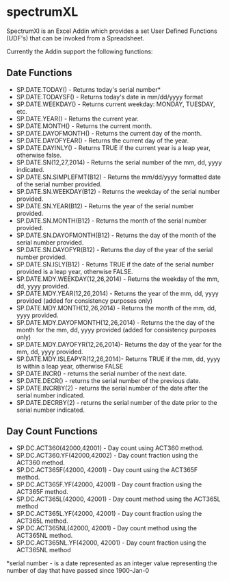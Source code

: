 spectrumXL
==========

SpectrumXl is an Excel Addin which provides a set User Defined Functions (UDF's)
that can be invoked from a Spreadsheet. 

Currently the Addin support the following functions:

## Date Functions

* SP.DATE.TODAY() - Returns today's serial number*
* SP.DATE.TODAYSF() - Returns today's date in mm/dd/yyyy format
* SP.DATE.WEEKDAY() - Returns current weekday: MONDAY, TUESDAY, etc.
* SP.DATE.YEAR() - Returns the current year.
* SP.DATE.MONTH() - Returns the current month.
* SP.DATE.DAYOFMONTH() - Returns the current day of the month.
* SP.DATE.DAYOFYEAR() - Returns the current day of the year.
* SP.DATE.DAYINLY() - Returns TRUE if the current year is a leap year, otherwise false.
* SP.DATE.SN(12,27,2014) - Returns the serial number of the mm, dd, yyyy indicated.
* SP.DATE.SN.SIMPLEFMT(B12) - Returns the mm/dd/yyyy formatted date of the serial number provided.
* SP.DATE.SN.WEEKDAY(B12) - Returns the weekday of the serial number provided.
* SP.DATE.SN.YEAR(B12) - Returns the year of the serial number provided.
* SP.DATE.SN.MONTH(B12) - Returns the month of the serial number provided.
* SP.DATE.SN.DAYOFMONTH(B12) - Returns the day of the month of the serial number provided.
* SP.DATE.SN.DAYOFYR(B12) - Returns the day of the year of the serial number provided.
* SP.DATE.SN.ISLY(B12) - Returns TRUE if the date of the serial number provided is a leap year, otherwise FALSE.
* SP.DATE.MDY.WEEKDAY(12,26,2014) - Returns the weekday of the mm, dd, yyyy provided.
* SP.DATE.MDY.YEAR(12,26,2014) - Returns the year of the mm, dd, yyyy provided (added for consistency purposes only)
* SP.DATE.MDY.MONTH(12,26,2014) - Returns the month of the mm, dd, yyyy provided.
* SP.DATE.MDY.DAYOFMONTH(12,26,2014) - Returns the the day of the month for the mm, dd, yyyy provided (added for consistency purposes only)
* SP.DATE.MDY.DAYOFYR(12,26,2014)- Returns the day of the year for the mm, dd, yyyy provided.
* SP.DATE.MDY.ISLEAPYR(12,26,2014)- Returns TRUE if the mm, dd, yyyy is within a leap year, otherwise FALSE
* SP.DATE.INCR() - returns the serial number of the next date.
* SP.DATE.DECR() - returns the serial number of the previous date.
* SP.DATE.INCRBY(2) - returns the serial number of the date after the serial number indicated.
* SP.DATE.DECRBY(2) - returns the serial number of the date prior to the serial number indicated.

## Day Count Functions

* SP.DC.ACT360(42000,42001) - Day count using ACT360 method.
* SP.DC.ACT360.YF(42000,42002) - Day count fraction using the ACT360 method.
* SP.DC.ACT365F(42000, 42001) - Day count using the ACT365F method.
* SP.DC.ACT365F.YF(42000, 42001) - Day count fraction using the ACT365F method.
* SP.DC.ACT365L(42000, 42001) - Day count method using the ACT365L method
* SP.DC.ACT365L.YF(42000, 42001) - Day count fraction using the ACT365L method.
* SP.DC.ACT365NL(42000, 42001) - Day count method using the ACT365NL method.
* SP.DC.ACT365NL.YF(42000, 42001) - Day count fraction using the ACT365NL method

*serial number - is a date represented as an integer value representing the number of day that have passed since 1900-Jan-0
